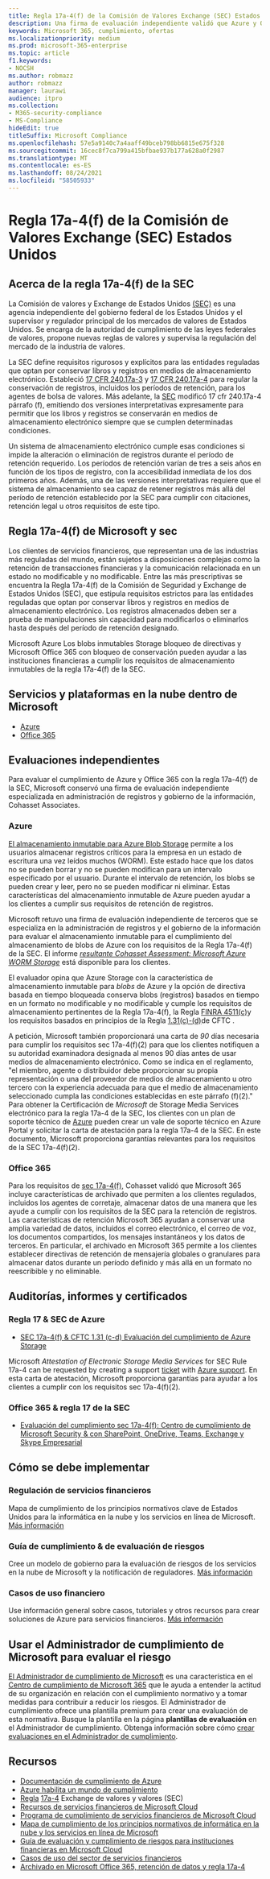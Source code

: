 ```yaml
---
title: Regla 17a-4(f) de la Comisión de Valores Exchange (SEC) Estados Unidos
description: Una firma de evaluación independiente validó que Azure y Office 365 pueden ayudar a las empresas financieras a cumplir con los requisitos de retención de registros y almacenamiento inmutable de la regla 17a-4(f) de la SEC.
keywords: Microsoft 365, cumplimiento, ofertas
ms.localizationpriority: medium
ms.prod: microsoft-365-enterprise
ms.topic: article
f1.keywords:
- NOCSH
ms.author: robmazz
author: robmazz
manager: laurawi
audience: itpro
ms.collection:
- M365-security-compliance
- MS-Compliance
hideEdit: true
titleSuffix: Microsoft Compliance
ms.openlocfilehash: 57e5a9140c7a4aaff49bceb798bb6815e675f328
ms.sourcegitcommit: 16cec8f7ca799a415bfbae937b177a628a0f2987
ms.translationtype: MT
ms.contentlocale: es-ES
ms.lasthandoff: 08/24/2021
ms.locfileid: "58505933"
---
```

# <a name="securities-and-exchange-commission-sec-rule-17a-4f-united-states"></a>Regla 17a-4(f) de la Comisión de Valores Exchange (SEC) Estados Unidos

## <a name="about-sec-rule-17a-4f"></a>Acerca de la regla 17a-4(f) de la SEC

La Comisión de valores y Exchange de Estados Unidos [(SEC)](https://www.sec.gov/) es una agencia independiente del gobierno federal de los Estados Unidos y el supervisor y regulador principal de los mercados de valores de Estados Unidos. Se encarga de la autoridad de cumplimiento de las leyes federales de valores, propone nuevas reglas de valores y supervisa la regulación del mercado de la industria de valores.

La SEC define requisitos rigurosos y explícitos para las entidades reguladas que optan por conservar libros y registros en medios de almacenamiento electrónico. Estableció [17 CFR 240.17a-3](https://www.govinfo.gov/app/details/CFR-2012-title17-vol3/CFR-2012-title17-vol3-sec240-17a-3) y [17 CFR 240.17a-4](https://www.ecfr.gov/cgi-bin/text-idx?mc=true&node=pt17.4.240&rgn=div5#se17.4.240_117a_64) para regular la conservación de registros, incluidos los períodos de retención, para los agentes de bolsa de valores. Más adelante, la [SEC](https://www.sec.gov/rules/interp/34-47806.htm) modificó 17 cfr 240.17a-4 párrafo (f), emitiendo dos versiones interpretativas expresamente para permitir que los libros y registros se conservarán en medios de almacenamiento electrónico siempre que se cumplen determinadas condiciones.

Un sistema de almacenamiento electrónico cumple esas condiciones si impide la alteración o eliminación de registros durante el período de retención requerido. Los períodos de retención varían de tres a seis años en función de los tipos de registro, con la accesibilidad inmediata de los dos primeros años. Además, una de las versiones interpretativas requiere que el sistema de almacenamiento sea capaz de retener registros más allá del período de retención establecido por la SEC para cumplir con citaciones, retención legal u otros requisitos de este tipo.

## <a name="microsoft-and-sec-rule-17a-4f"></a>Regla 17a-4(f) de Microsoft y sec

Los clientes de servicios financieros, que representan una de las industrias más reguladas del mundo, están sujetos a disposiciones complejas como la retención de transacciones financieras y la comunicación relacionada en un estado no modificable y no modificable. Entre las más prescriptivas se encuentra la Regla 17a-4(f) de la Comisión de Seguridad y Exchange de Estados Unidos (SEC), que estipula requisitos estrictos para las entidades reguladas que optan por conservar libros y registros en medios de almacenamiento electrónico. Los registros almacenados deben ser a prueba de manipulaciones sin capacidad para modificarlos o eliminarlos hasta después del período de retención designado.

Microsoft Azure Los blobs inmutables Storage bloqueo de directivas y Microsoft Office 365 con bloqueo de conservación pueden ayudar a las instituciones financieras a cumplir los requisitos de almacenamiento inmutables de la regla 17a-4(f) de la SEC.

## <a name="microsoft-in-scope-cloud-platforms--services"></a>Servicios y plataformas en la nube dentro de Microsoft

- [Azure](https://gallery.technet.microsoft.com/Overview-of-Azure-c1be3942)
- [Office 365](https://aka.ms/Office365ComplianceOfferings)

## <a name="independent-assessments"></a>Evaluaciones independientes

Para evaluar el cumplimiento de Azure y Office 365 con la regla 17a-4(f) de la SEC, Microsoft conservó una firma de evaluación independiente especializada en administración de registros y gobierno de la información, Cohasset Associates.

### <a name="azure"></a>Azure

[El almacenamiento inmutable para Azure Blob Storage](/azure/storage/blobs/storage-blob-immutable-storage) permite a los usuarios almacenar registros críticos para la empresa en un estado de escritura una vez leídos muchos (WORM). Este estado hace que los datos no se pueden borrar y no se pueden modifican para un intervalo especificado por el usuario. Durante el intervalo de retención, los blobs se pueden crear y leer, pero no se pueden modificar ni eliminar. Estas características del almacenamiento inmutable de Azure pueden ayudar a los clientes a cumplir sus requisitos de retención de registros.

Microsoft retuvo una firma de evaluación independiente de terceros que se especializa en la administración de registros y el gobierno de la información para evaluar el almacenamiento inmutable para el cumplimiento del almacenamiento de blobs de Azure con los requisitos de la Regla 17a-4(f) de la SEC. El informe *[resultante Cohasset Assessment: Microsoft Azure WORM Storage](https://azure.microsoft.com/resources/azure-immutable-storage-assessment-for-sec-17a-4f-by-cohasset/)* está disponible para los clientes.

El evaluador opina que Azure Storage con la característica de almacenamiento inmutable  para *blobs* de Azure y la opción de directiva basada en tiempo bloqueada conserva blobs (registros) basados en tiempo en un formato no modificable y no modificable y cumple los requisitos de almacenamiento pertinentes de la Regla 17a-4(f), la Regla [FINRA 4511(c)](/azure/compliance/offering-finra-4511-us.md)y los requisitos basados en principios de la Regla [1.31(c)-(d)](offering-cftc-1-31-us.md)de CFTC .

A petición, Microsoft también proporcionará una carta de *90* días necesaria para cumplir los requisitos sec 17a-4(f)(2) para que los clientes notifiquen a su autoridad examinadora designada al menos 90 días antes de usar medios de almacenamiento electrónico. Como se indica en el reglamento, "el miembro, agente o distribuidor debe proporcionar su propia representación o una del proveedor de medios de almacenamiento u otro tercero con la experiencia adecuada para que el medio de almacenamiento seleccionado cumpla las condiciones establecidas en este párrafo (f)(2)." Para obtener la Certificación de *Microsoft* de Storage Media Services electrónico para la regla 17a-4 [](https://azure.microsoft.com/support/create-ticket/) de la SEC, los clientes con un plan de soporte técnico de [Azure](https://azure.microsoft.com/support/plans/) pueden crear un vale de soporte técnico en Azure Portal y solicitar la carta de atestación para la regla 17a-4 de la SEC. En este documento, Microsoft proporciona garantías relevantes para los requisitos de la SEC 17a-4(f)(2).

### <a name="office-365"></a>Office 365

Para los requisitos de [sec 17a-4(f),](/microsoft-365/compliance/retention-regulatory-requirements#sec-17a-4f-finra-4511c-and-cftc-131c-d) Cohasset validó que Microsoft 365 incluye características de archivado que permiten a los clientes regulados, incluidos los agentes de corretaje, almacenar datos de una manera que les ayude a cumplir con los requisitos de la SEC para la retención de registros. Las características de retención Microsoft 365 ayudan a conservar una amplia variedad de datos, incluidos el correo electrónico, el correo de voz, los documentos compartidos, los mensajes instantáneos y los datos de terceros. En particular, el archivado en Microsoft 365 permite a los clientes establecer directivas de retención de mensajería globales o granulares para almacenar datos durante un período definido y más allá en un formato no reescribible y no eliminable.

## <a name="audits-reports-and-certificates"></a>Auditorías, informes y certificados

### <a name="azure--sec-rule-17"></a>Regla 17 & SEC de Azure

- [SEC 17a-4(f) & CFTC 1.31 (c-d) Evaluación del cumplimiento de Azure Storage](https://azure.microsoft.com/resources/azure-immutable-storage-assessment-for-sec-17a-4f-by-cohasset/)

Microsoft *Attestation of Electronic Storage Media Services* for SEC Rule 17a-4 can be requested by creating a support [ticket](https://azure.microsoft.com/support/create-ticket/) with [Azure support](https://azure.microsoft.com/support/plans/). En esta carta de atestación, Microsoft proporciona garantías para ayudar a los clientes a cumplir con los requisitos sec 17a-4(f)(2).

### <a name="office-365--sec-rule-17"></a>Office 365 & regla 17 de la SEC

- [Evaluación del cumplimiento sec 17a-4(f): Centro de cumplimiento de Microsoft Security & con SharePoint, OneDrive, Teams, Exchange y Skype Empresarial](https://servicetrust.microsoft.com/ViewPage/TrustDocumentsV3?command=Download&downloadType=Document&downloadId=2dc92867-5f83-49d8-ad04-9e7295c9e40e&tab=7f51cb60-3d6c-11e9-b2af-7bb9f5d2d913&docTab=7f51cb60-3d6c-11e9-b2af-7bb9f5d2d913_FAQ_and_White_Papers)

## <a name="how-to-implement"></a>Cómo se debe implementar

### <a name="financial-services-regulation"></a>Regulación de servicios financieros

Mapa de cumplimiento de los principios normativos clave de Estados Unidos para la informática en la nube y los servicios en línea de Microsoft. [Más información](https://servicetrust.microsoft.com/ViewPage/TrustDocuments?command=Download&downloadType=Document&downloadId=5b483567-00b0-4d86-96ae-ee887dadb61c&docTab=6d000410-c9e9-11e7-9a91-892aae8839ad_Compliance_Guides)

### <a name="risk-assessment--compliance-guide"></a>Guía de cumplimiento & de evaluación de riesgos

Cree un modelo de gobierno para la evaluación de riesgos de los servicios en la nube de Microsoft y la notificación de reguladores. [Más información](https://servicetrust.microsoft.com/ViewPage/TrustDocuments?command=Download&downloadType=Document&downloadId=edee9b14-3661-4a16-ba83-c35caf672bd7&docTab=6d000410-c9e9-11e7-9a91-892aae8839ad_FAQ_and_White_Papers)

### <a name="financial-use-cases"></a>Casos de uso financiero

Use información general sobre casos, tutoriales y otros recursos para crear soluciones de Azure para servicios financieros. [Más información](/azure/industry/financial/)

## <a name="use-microsoft-compliance-manager-to-assess-your-risk"></a>Usar el Administrador de cumplimiento de Microsoft para evaluar el riesgo

[El Administrador de cumplimiento de Microsoft](/microsoft-365/compliance/compliance-manager) es una característica en el [Centro de cumplimiento de Microsoft 365](/microsoft-365/compliance/microsoft-365-compliance-center) que le ayuda a entender la actitud de su organización en relación con el cumplimiento normativo y a tomar medidas para contribuir a reducir los riesgos. El Administrador de cumplimiento ofrece una plantilla premium para crear una evaluación de esta normativa. Busque la plantilla en la página **plantillas de evaluación** en el Administrador de cumplimiento. Obtenga información sobre cómo [crear evaluaciones en el Administrador de cumplimiento](/microsoft-365/compliance/compliance-manager-assessments).

## <a name="resources"></a>Recursos

- [Documentación de cumplimiento de Azure](/azure/compliance/)
- [Azure habilita un mundo de cumplimiento](https://azure.microsoft.com/resources/azure-enables-a-world-of-compliance/)
- [Regla](https://www.sec.gov/) [17a-4](https://www.sec.gov/rules/final/34-38245.txt) Exchange de valores y valores (SEC)
- [Recursos de servicios financieros de Microsoft Cloud](https://servicetrust.microsoft.com/viewpage/financialservicesoverview)
- [Programa de cumplimiento de servicios financieros de Microsoft Cloud](https://aka.ms/FSCP-Print)
- [Mapa de cumplimiento de los principios normativos de informática en la nube y los servicios en línea de Microsoft](https://servicetrust.microsoft.com/ViewPage/TrustDocuments?command=Download&downloadType=Document&downloadId=5b483567-00b0-4d86-96ae-ee887dadb61c&docTab=6d000410-c9e9-11e7-9a91-892aae8839ad_Compliance_Guides)
- [Guía de evaluación y cumplimiento de riesgos para instituciones financieras en Microsoft Cloud](https://azure.microsoft.com/resources/risk-assessment-and-compliance-guide-for-financial-institutions-in-the-microsoft-cloud-/)
- [Casos de uso del sector de servicios financieros](/azure/industry/financial/)
- [Archivado en Microsoft Office 365, retención de datos y regla 17a-4](https://www.microsoft.com/microsoft-365/blog/2015/11/10/office-365-exchange-online-archiving-now-meets-sec-rule-17a-4-requirements/)
